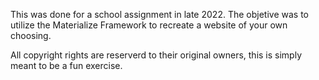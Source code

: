 This was done for a school assignment in late 2022. The objetive was to utilize the Materialize Framework to recreate a website of your own choosing. 

All copyright rights are reserverd to their original owners, this is simply meant to be a fun exercise. 
